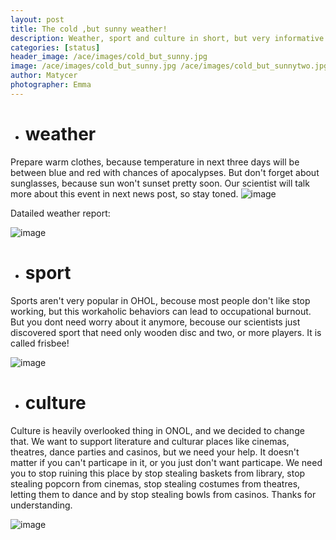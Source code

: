 ```yaml
---
layout: post
title: The cold ,but sunny weather!
description: Weather, sport and culture in short, but very informative post.
categories: [status]
header_image: /ace/images/cold_but_sunny.jpg
image: /ace/images/cold_but_sunny.jpg /ace/images/cold_but_sunnytwo.jpg  /ace/images/sports_frisby.webp /ace/images/weather_1.webp /ace/images/creaper.webp 
author: Matycer
photographer: Emma
---
```


* # weather

Prepare warm clothes, because temperature in next three days will be between blue and red with chances of apocalypses. But don't forget about sunglasses, because sun won't sunset pretty soon. Our scientist will talk more about this event in next news post, so stay toned.
![image](/ace/images/weather_1.webp)

Datailed weather report:

![image](/ace/images/cold_but_sunnytwo.jpg)

* # sport
Sports aren't very popular in OHOL, becouse most people don't like stop working, but this workaholic behaviors can lead to occupational burnout. But you dont need worry about it anymore, becouse our scientists just discovered sport that need only wooden disc and two, or more players. It is called frisbee!

![image](/ace/images/sports_frisby.webp)

* # culture
Culture is heavily overlooked thing in ONOL, and we decided to change that. We want to support literature and culturar places like cinemas, theatres, dance parties and casinos, but we need your help. It doesn't matter if you can't particape in it, or you just don't want particape. We need you to stop ruining this place by stop stealing baskets from library, stop stealing popcorn from cinemas, stop stealing costumes from theatres, letting them to dance and by stop stealing bowls from casinos. Thanks for understanding.

![image](/ace/images/creaper.webp)